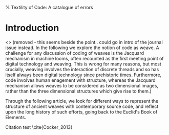 % Textility of Code: A catalogue of errors

# Introduction

<> (removed - this seems beside the point.. could go in intro of the journal issue instead. In the following we explore the notion of code as weave. A challenge for any discussion of coding of weaves is the Jacquard mechanism in machine looms, often recounted as the first meeting point of digital technology and weaving. This is wrong for many reasons, but most crucially, weaving involves the interaction of discrete threads and so has itself always been digital technology since prehistoric times. Furthermore, code involves human enagement with structure, whereas the Jacquard mechanism allows weaves to be considered as two dimensional images, rather than the three dimensional structures which give rise to them.)

Through the following article, we look for different ways to represent
the structure of ancient weaves with contemporary source code, and
reflect upon the long history of such efforts, going back to the
Euclid's Book of Elements.

Citation test \cite{Cocker_2013}
